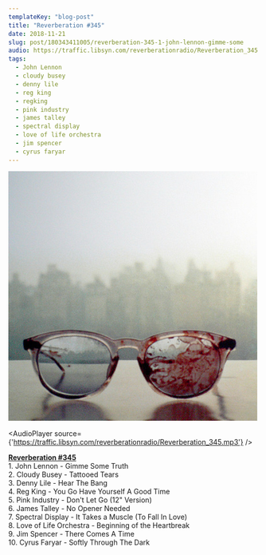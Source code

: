 ```yaml
---
templateKey: "blog-post"
title: "Reverberation #345"
date: 2018-11-21
slug: post/180343411005/reverberation-345-1-john-lennon-gimme-some
audio: https://traffic.libsyn.com/reverberationradio/Reverberation_345.mp3
tags:
  - John Lennon
  - cloudy busey
  - denny lile
  - reg king
  - regking
  - pink industry
  - james talley
  - spectral display
  - love of life orchestra
  - jim spencer
  - cyrus faryar
---
```


![Reverberation #345](../images/119374795d6464d0f4d954544b48ca2dae467b1de7fd1d2fac9b96bdc5a50e05.png)

<AudioPlayer source={'https://traffic.libsyn.com/reverberationradio/Reverberation_345.mp3'} />

<p><b><a href="https://traffic.libsyn.com/reverberationradio/Reverberation_345.mp3">Reverberation #345</a><br /></b>1. John Lennon - Gimme Some Truth<br />2. Cloudy Busey - Tattooed Tears<br />3. Denny Lile - Hear The Bang<br />4. Reg King - You Go Have Yourself A Good Time<br />5. Pink Industry - Don't Let Go (12" Version)<br />6. James Talley - No Opener Needed<br />7. Spectral Display - It Takes a Muscle (To Fall In Love)<br />8. Love of Life Orchestra - Beginning of the Heartbreak<br />9. Jim Spencer - There Comes A Time<br />10. Cyrus Faryar - Softly Through The Dark<br /></p>
